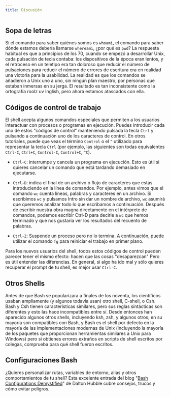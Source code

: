 ```yaml
---
title: Discusión
---
```



## Sopa de letras

Si el comando para saber quiénes somos es `whoami`, el comando para saber dónde estamos debería llamarse `whereami`, ¿por qué es `pwd`? La respuesta habitual es que a principios de los 70, cuando se empezó a desarrollar Unix, cada pulsación de tecla contaba: los dispositivos de la época eran lentos, y el retroceso en un teletipo era tan doloroso que reducir el número de pulsaciones para reducir el número de errores de escritura era en realidad una victoria para la usabilidad. La realidad es que los comandos se añadieron a Unix uno a uno, sin ningún plan maestro, por personas que estaban inmersas en su jerga. El resultado es tan inconsistente como la ortografía roolz uv Inglish, pero ahora estamos atascados con ella.

## Códigos de control de trabajo

El shell acepta algunos comandos especiales que permiten a los usuarios interactuar con procesos o programas en ejecución. Puedes introducir cada uno de estos "códigos de control" manteniendo pulsada la tecla `Ctrl` y pulsando a continuación uno de los caracteres de control. En otros tutoriales, puede que veas el término `Control` o el `^` utilizado para representar la tecla `Ctrl` (por ejemplo, las siguientes son todas equivalentes `Ctrl-C`, `Ctrl+C`, `Control-C`, `Control+C`, `^C`).

- `Ctrl-C`: interrumpe y cancela un programa en ejecución. Esto es útil si quieres cancelar un comando que está tardando demasiado en ejecutarse.

- `Ctrl-D`: indica el final de un archivo o flujo de caracteres que estás introduciendo en la línea de comandos. Por ejemplo, antes vimos que el comando `wc` cuenta líneas, palabras y caracteres en un archivo. Si escribimos `wc` y pulsamos Intro sin dar un nombre de archivo, `wc` asumirá que queremos analizar todo lo que escribamos a continuación. Después de escribir nuestra obra magna directamente en el intérprete de comandos, podemos escribir Ctrl-D para decirle a `wc` que hemos terminado y que nos gustaría ver los resultados del recuento de palabras.

- `Ctrl-Z`: Suspende un proceso pero no lo termina. A continuación, puede utilizar el comando `fg` para reiniciar el trabajo en primer plano.

Para los nuevos usuarios del shell, todos estos códigos de control pueden parecer tener el mismo efecto: hacen que las cosas "desaparezcan" Pero es útil entender las diferencias. En general, si algo ha ido mal y sólo quieres recuperar el prompt de tu shell, es mejor usar `Ctrl-C`.

## Otros Shells

Antes de que Bash se popularizara a finales de los noventa, los científicos usaban ampliamente (y algunos todavía usan) otro shell, C-shell, o Csh. Bash y Csh tienen características similares, pero sus reglas sintácticas son diferentes y esto las hace incompatibles entre sí. Desde entonces han aparecido algunos otros shells, incluyendo ksh, zsh, y algunos otros; en su mayoría son compatibles con Bash, y Bash es el shell por defecto en la mayoría de las implementaciones modernas de Unix (incluyendo la mayoría de los paquetes que proporcionan herramientas similares a Unix para Windows) pero si obtienes errores extraños en scripts de shell escritos por colegas, comprueba para qué shell fueron escritos.

## Configuraciones Bash

¿Quieres personalizar rutas, variables de entorno, alias y otros comportamientos de tu shell? Esta excelente entrada del blog "[Bash Configurations Demystified][bash-demystified]" de Dalton Hubble cubre consejos, trucos y cómo evitar peligros.

[bash-demystified]: https://blog.dghubble.io/posts/.bashprofile-.profile-and-.bashrc-conventions/




